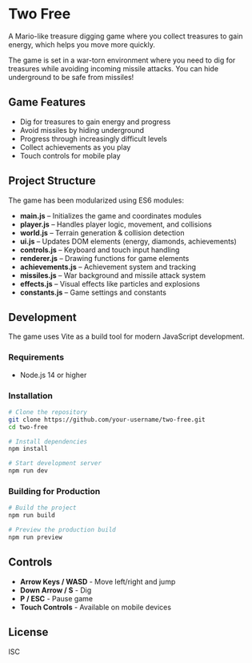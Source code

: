 # Two Free

A Mario-like treasure digging game where you collect treasures to gain energy, which helps you move more quickly.

The game is set in a war-torn environment where you need to dig for treasures while avoiding incoming missile attacks. You can hide underground to be safe from missiles!

## Game Features

- Dig for treasures to gain energy and progress
- Avoid missiles by hiding underground 
- Progress through increasingly difficult levels
- Collect achievements as you play
- Touch controls for mobile play

## Project Structure

The game has been modularized using ES6 modules:

- **main.js** – Initializes the game and coordinates modules
- **player.js** – Handles player logic, movement, and collisions
- **world.js** – Terrain generation & collision detection
- **ui.js** – Updates DOM elements (energy, diamonds, achievements)
- **controls.js** – Keyboard and touch input handling
- **renderer.js** – Drawing functions for game elements
- **achievements.js** – Achievement system and tracking
- **missiles.js** – War background and missile attack system
- **effects.js** – Visual effects like particles and explosions
- **constants.js** – Game settings and constants

## Development

The game uses Vite as a build tool for modern JavaScript development.

### Requirements

- Node.js 14 or higher

### Installation

```bash
# Clone the repository
git clone https://github.com/your-username/two-free.git
cd two-free

# Install dependencies
npm install

# Start development server
npm run dev
```

### Building for Production

```bash
# Build the project
npm run build

# Preview the production build
npm run preview
```

## Controls

- **Arrow Keys / WASD** - Move left/right and jump
- **Down Arrow / S** - Dig
- **P / ESC** - Pause game
- **Touch Controls** - Available on mobile devices

## License

ISC 
